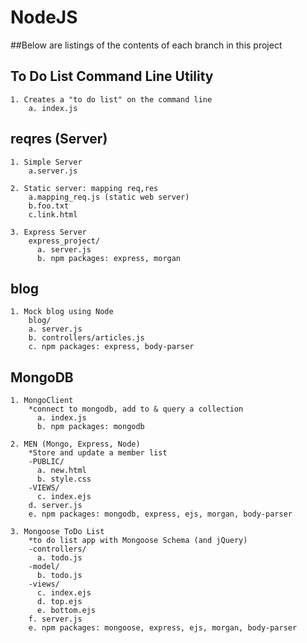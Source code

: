 # NodeJS
##Below are listings of the contents of each branch in this project


## To Do List Command Line Utility
	1. Creates a "to do list" on the command line
		a. index.js
		
## reqres (Server)
	1. Simple Server
		a.server.js

	2. Static server: mapping req,res
		a.mapping_req.js (static web server)
		b.foo.txt
		c.link.html
		
	3. Express Server
		express_project/
		  a. server.js
		  b. npm packages: express, morgan

## blog 
	1. Mock blog using Node
		blog/
		a. server.js
		b. controllers/articles.js
		c. npm packages: express, body-parser

## MongoDB
	1. MongoClient
		*connect to mongodb, add to & query a collection
		  a. index.js
		  b. npm packages: mongodb

	2. MEN (Mongo, Express, Node)
		*Store and update a member list
		-PUBLIC/
		  a. new.html
		  b. style.css
		-VIEWS/
		  c. index.ejs
  		d. server.js
	  	e. npm packages: mongodb, express, ejs, morgan, body-parser

	3. Mongoose ToDo List
		*to do list app with Mongoose Schema (and jQuery)
		-controllers/
		  a. todo.js
		-model/
		  b. todo.js		
		-views/
		  c. index.ejs
		  d. top.ejs
		  e. bottom.ejs
		f. server.js
		e. npm packages: mongoose, express, ejs, morgan, body-parser
